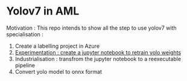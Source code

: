 # Yolov7 in AML

Motivation : This repo intends to show all the step to use yolov7 with specialisation : 
1. Create a labelling project in Azure
1. [Experimentation : create a jupyter notebook to retrain yolo weights](https://github.com/chboudry/aml-yolov7/yolo7.ipynb)
1. Industrialisation : transfrom the jupyter notebook to a reexecutable pipeline
1. Convert yolo model to onnx format
